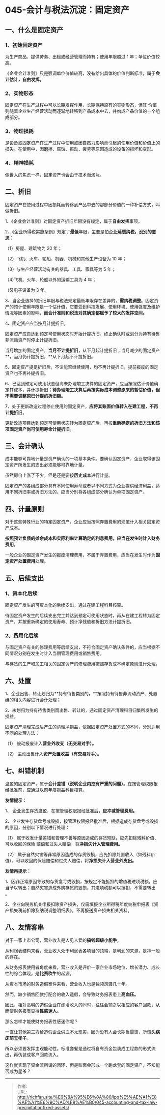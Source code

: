 # 045-会计与税法沉淀：固定资产

## 一、什么是固定资产

### 1、初始固定资产

为生产商品、提供劳务、出租或经营管理而持有；使用年限超过 1 年；单位价值较高。

《企业会计准则》只是强调单位价值较高，没有给出具体的价值判断标准，属于**会计估计，自由发挥。**

### 2、实物形态

固定资产在生产过程中可以长期发挥作用，长期保持原有的实物形态，但其 价值则随着企业生产经营活动而逐渐地转移到产品成本中去，并构成产品价值的一个组成部分。

### 3、物理损耗

是设备或固定资产在生产过程中使用或因自然力影响而引起的使用价值和价值上的损失。在使用中，因磨擦、腐蚀、振动、疲劳等原因造成的设备的损坏和变形。

### 4、精神损耗

像世人的焦虑一样，固定资产也会由于技术而淘汰。

## 二、折旧

固定资产在使用过程中因损耗而转移到产品中去的那部分价值的一种补偿方式，叫做折旧。

1、《企业会计准则》对固定资产折旧年限没有规定，属于**自由发挥**事项。

2、《企业所得税实施条例》规定了**最低**年限，主要是怕企业**延缓纳税，没别的意思**：

（1）房屋、建筑物为 20 年；

（2）飞机、火车、轮船、机器、机械和其他生产设备为 10 年；

（3）与生产经营活动有关的器具、工具、家具等为 5 年；

（4)飞机、火车、轮船以外的运输工具为 4 年；

（5)电子设备为 3 年。

3、当企业选择的折旧年限与税法规定最低年限存在差异的，**需纳税调整**。固定资产的预计使用年限是一个估计值，它要受到科技发展、使用环境、使用强度及维护情况等因素的影响，**而会计准则和税法对其确定都赋予了较大的发挥空间。**

4、固定资产应当按月计提折旧。

固定资产应自达到预定可使用状态时开始计提折旧，终止确认时或划分为持有待售非流动资产时停止计提折旧。

当月增加的固定资产，**当月不计提折旧**，从下月起计提折旧；当月减少的固定资产**，当月仍计提折旧，**从下月起不计提折旧。

5、固定资产提足折旧后，不论能否继续使用，均不再计提折旧，提前报废的固定资产也不再补提折旧。

6、已达到预定可使用状态但尚未办理竣工决算的固定资产，应当按照估计价值确定其成本，并计提折旧；**待办理竣工决算后再按实际成本调整原来的暂估价值，但不需要调整原已计提的折旧额。**

7、处于更新改造过程停止使用的固定资产，**应将其账面价值转入在建工程，不再计提折旧**。

更新改造项目达到预定可使用状态转为固定资产后，再按**重新确定的折旧方法和该项固定资产尚可使用寿命计提折旧**。

## 三、会计确认

成本能够可靠地计量是资产确认的一项基本条件。要确认固定资产，企业取得该固定资产所发生的支出必须能够可靠地计量。

虽然房价上涨了不少，但是还是要按**历史成本**进行计量。

固定资产的各组成部分具有不同使用寿命或者以不同方式为企业提供经济利益，适用不同折旧率或折旧方法的，应当分别将各组成部分确认为单项固定资产。

## 四、计量原则

对于这些特殊行业的特定固定资产，企业应当按照弃置费用的现值计入相关固定资产成本。

**按照预计负债的摊余成本和实际利率计算确定的利息费用，应当在发生时计入财务费用**。

一般企业的固定资产发生的报废清理费用，不属于弃置费用，应当在发生时作为**固定资产处置费用**处理。

## 五、后续支出

### 1、资本化后续

固定资产发生的可资本化的后续支出，通过在建工程科目核算。

待固定资产发生的后续支出完工并达到预定可使用状态时，再从在建工程转为固定资产，并按重新确定的使用寿命、预计净残值和折旧方法计提折旧。

### 2、费用化后续

与固定资产有关的修理费用等后续支出，不符合固定资产确认条件的，应当根据不同情况分别在发生时计入当期管理费用或销售费用。

与存货的生产和加工相关的固定资产的修理费用按照存货成本确定原则进行处理。

## 六、处置

1、企业出售、转让划归为**持有待售类别的，**按照持有待售非流动资产、处置组的相关内容进行会计处理；

2、未划归为持有待售类别而出售、转让的，通过固定资产清理科目归集所发生的损益。

固定资产清理完成后产生的清理净损益，依据固定资产处置方式的不同，分别适用不同的处理方法：

（1） 被动报废计入**营业外收支（无交易对手）。**

（2） 主动出售计入**资产处置收益（有交易对手）。**

## 七、纠错机制

盘盈的固定资产，属于**会计差错（说明企业内控有严重的问题）**。在按管理权限报经批准前，应通过以前年度损益科目核算。

**友情提示：**

1、 企业发生存货盘盈，在按管理权限报经批准后，**应冲减管理费用。**

2、企业发生存货盘亏或毁损，按管理权限报经批准后，根据造成存货盘亏或毁损的原因，分别以下情况进行处理：

（1） 属于收发计量差错和管理不善等原因造成的存货短缺，应先扣除残料价值、可以收回的保险 赔偿和过失人赔偿，将**净损失计入管理费用。**

（2） 属于自然灾害等非常原因造成的存货毁损，应先扣除处置收入（如残料价值）、可以收回的保险赔偿和过失人赔偿，将**净损失计入营业外支出。**

**友情再提示：**

1、因非正常原因导致的存货盘亏或毁损，按规定不能抵扣的增值税进项税额，应当予以转出；自然灾害造成外购存货的毁损，其进项税额可以抵扣，不需要转出 。

2、企业向税务机关申报扣除资产损失，仅需填报企业所得税年度纳税申报表《资产损失税前扣除及纳税调整明细表》，不再报送资产损失相关资料。

## 八、友情客串

对于一家上市公司，营业收入是人见人爱的**搞钱超级小能手**。

从利润表结构来看，营业收入处于利润表各项目的顶端，是利润的来源，是神一般的存在。

从财务报表使用者角度来看，营业收入是评价一家企业市场地位、增长潜力、成长性的综合体现，是**比赛吹牛**的起源。

从资本市场的财务造假案件来看，营业收入也是独领风骚几十年。

然而，缺少销售回款打配合的收入造假，会导致财务报表患上**高血压。**

因此，相对高明的造假企业在虚增收入的同时，往往会辅之以相应的客户回款，从而使财务报表显得**性感迷人。**

那么怎样才能使财务报表性感迷你呢？

一直让其他第三方给造假企业供血不太现实，因为没有人会长期当雷锋，所谓**久病床前无孝子**。

所以必须要发挥主观能动性，标准套餐是通过将自有资金包装成工程款的形式流出，再伪装成客户回款流入。

这样就实现了资金流所谓的闭环，但是账面会形成一个跑龙套的固定资产，不知能否成为星爷？

---

> 作者:   
> URL: http://richfan.site/%E6%8A%95%E6%8A%80/ipo%E5%AE%A1%E8%AE%A1%E6%9C%AD%E8%AE%B0/045-accounting-and-tax-law-precipitationfixed-assets/  

